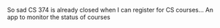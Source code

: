 So sad CS 374 is already closed when I can register for CS courses...
An app to monitor the status of courses
